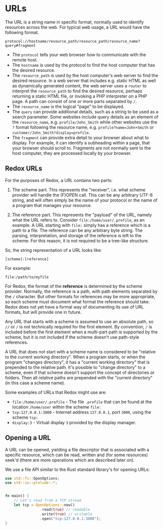 # URLs

The URL is a string name in specific format, normally used to identify resources across the web. For typical web usage, a URL would have the following format.

```
protocol://hostname/resource_path/resource_path/resource_name?query#fragment
```

- The `protocol` tells your web browser *how* to communicate with the remote host.
- The `hostname` is used by the protocol to find the host computer that has the desired resource.
- The `resource_path` is used by the host computer's web server to find the desired resource. In a web server that includes e.g. static HTML as well as dynamically generated content, the web server uses a `router` to interpret the `resource_path` to find the desired resource, perhaps returning a static HTML file, or invoking a PHP interpreter on a PHP page. A path can consist of one or more parts separated by `/`.
- The `resource_name` is the logical "page" to be displayed.
- The `query` can provide additional details, such as a string to be used as a search parameter. Some websites include query details as an element of the `resource_name`, e.g. `profile/John_Smith` while other websites use the `?` format following the resource name, e.g. `profile?name=John+Smith` or `customer/John_Smith?display=profile`.
- The `fragment` can provide extra detail to your browser about what to display. For example, it can identify a subheading within a page, that your browser should scroll to. Fragments are not normally sent to the host computer, they are processed locally by your browser.

## Redox URLs

For the purposes of Redox, a URL contains two parts:

1. The scheme part. This represents the "receiver", i.e. what scheme provider will handle the (F)OPEN call. This can be any arbitrary UTF-8 string, and will often simply be the name of your protocol or the name of a program that manages your resource.

2. The reference part. This represents the "payload" of the URL, namely what the URL refers to. Consider `file:/home/user/.profile`, as an example. A URL starting with `file:` simply has a reference which is a path to a file. The reference can be any arbitrary byte string. The parsing, interpretation, and storage of the reference is left to the scheme. For this reason, it is not required to be a tree-like structure.

So, the string representation of a URL looks like:

```
[scheme]:[reference]
```

For example:

```
file:/path/to/myfile
```

For Redox, the format of the **reference** is determined by the scheme provider. Normally, the reference is a path, with path elements separated by the `/` character. But other formats for references may be more appropriate, so each scheme must document what format the reference should take. Redox does not yet have a formal way of documenting its use of URL formats, but will provide one in future.

Any URL that starts with a scheme is assumed to use an absolute path, so `//` or `/` is not technically required for the first element. By convention, `/` is included before the first element when a multi-part path is supported by the scheme, but it is not included if the scheme doesn't use path-style references.

A URL that does not start with a scheme name is considered to be "relative to the current working directory". When a program starts, or when the program "changes directory", it has a "current working directory" that is prepended to the relative path. It's possible to "change directory" to a scheme, even if that scheme doesn't support the concept of directories or folders. Then all relative paths are prepended with the "current directory" (in this case a scheme name).

Some examples of URLs that Redox might use are:
- `file:/home/user/.profile` - The file `.profile` that can be found at the location `/home/user` within the scheme `file:`
- `tcp:127.0.0.1:3000` - Internet address `127.0.0.1`, port `3000`, using the scheme `tcp:`
- `display:3` - Virtual display `3` provided by the display manager.


## Opening a URL

A URL can be opened, yielding a file descriptor that is associated with a specific resource, which can be read, written and (for some resources) seek'd (there are more operations which are described later on).

We use a file API similar to the Rust standard library's for opening URLs:

```rust
use std::fs::OpenOptions;
use std::io::prelude::*;


fn main() {
    // Let's read from a TCP stream
    let tcp = OpenOptions::new()
                .read(true) // readable
                .write(true) // writable
                .open("tcp:127.0.0.1:3000");
}
```

